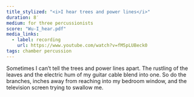 ```yaml
---
title_stylized: "<i>I hear trees and power lines</i>"
duration: 8′
medium: for three percussionists
score: "Wu-I_hear.pdf"
media_links:
  - label: recording
    url: https://www.youtube.com/watch?v=fM5pLUBeck0
tags: chamber percussion
---
```


Sometimes I can’t tell the trees and power lines apart. The rustling of the leaves and the electric hum of my guitar cable blend into one. So do the branches, inches away from reaching into my bedroom window, and the television screen trying to swallow me.